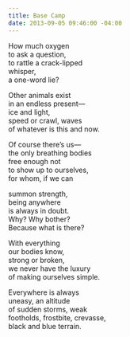 ```yaml
---
title: Base Camp
date: 2013-09-05 09:46:00 -04:00
---
```


How much oxygen  
to ask a question,  
to rattle a crack-lipped  
whisper,  
a one-word lie?  
  
Other animals exist  
in an endless present—  
ice and light,  
speed or crawl, waves  
of whatever is this and now.  
  
Of course there’s us—  
the only breathing bodies  
free enough not  
to show up to ourselves,  
for whom, if we can  
  
summon strength,  
being anywhere  
is always in doubt.  
Why? Why bother?  
Because what is there?  
  
With everything  
our bodies know,  
strong or broken,  
we never have the luxury  
of making ourselves simple.  
  
Everywhere is always  
uneasy, an altitude  
of sudden storms, weak  
footholds, frostbite, crevasse,  
black and blue terrain.  
